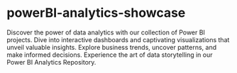 # powerBI-analytics-showcase
Discover the power of data analytics with our collection of Power BI projects. Dive into interactive dashboards and captivating visualizations that unveil valuable insights. Explore business trends, uncover patterns, and make informed decisions. Experience the art of data storytelling in our Power BI Analytics Repository.
